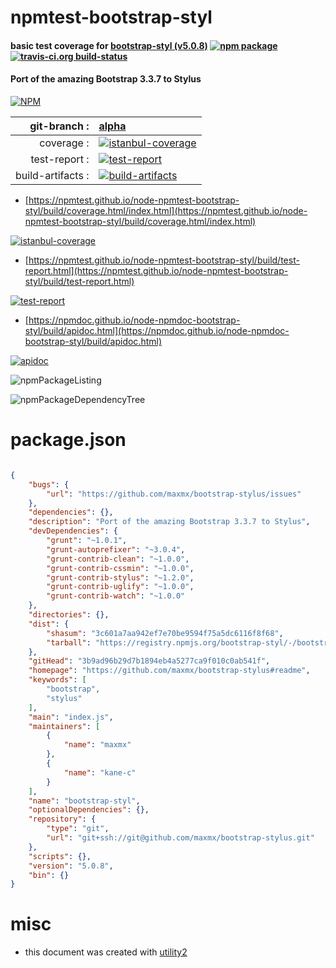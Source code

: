 # npmtest-bootstrap-styl

#### basic test coverage for  [bootstrap-styl (v5.0.8)](https://github.com/maxmx/bootstrap-stylus#readme)  [![npm package](https://img.shields.io/npm/v/npmtest-bootstrap-styl.svg?style=flat-square)](https://www.npmjs.org/package/npmtest-bootstrap-styl) [![travis-ci.org build-status](https://api.travis-ci.org/npmtest/node-npmtest-bootstrap-styl.svg)](https://travis-ci.org/npmtest/node-npmtest-bootstrap-styl)

#### Port of the amazing Bootstrap 3.3.7 to Stylus

[![NPM](https://nodei.co/npm/bootstrap-styl.png?downloads=true&downloadRank=true&stars=true)](https://www.npmjs.com/package/bootstrap-styl)

| git-branch : | [alpha](https://github.com/npmtest/node-npmtest-bootstrap-styl/tree/alpha)|
|--:|:--|
| coverage : | [![istanbul-coverage](https://npmtest.github.io/node-npmtest-bootstrap-styl/build/coverage.badge.svg)](https://npmtest.github.io/node-npmtest-bootstrap-styl/build/coverage.html/index.html)|
| test-report : | [![test-report](https://npmtest.github.io/node-npmtest-bootstrap-styl/build/test-report.badge.svg)](https://npmtest.github.io/node-npmtest-bootstrap-styl/build/test-report.html)|
| build-artifacts : | [![build-artifacts](https://npmtest.github.io/node-npmtest-bootstrap-styl/glyphicons_144_folder_open.png)](https://github.com/npmtest/node-npmtest-bootstrap-styl/tree/gh-pages/build)|

- [https://npmtest.github.io/node-npmtest-bootstrap-styl/build/coverage.html/index.html](https://npmtest.github.io/node-npmtest-bootstrap-styl/build/coverage.html/index.html)

[![istanbul-coverage](https://npmtest.github.io/node-npmtest-bootstrap-styl/build/screenCapture.buildCi.browser.%252Ftmp%252Fbuild%252Fcoverage.lib.html.png)](https://npmtest.github.io/node-npmtest-bootstrap-styl/build/coverage.html/index.html)

- [https://npmtest.github.io/node-npmtest-bootstrap-styl/build/test-report.html](https://npmtest.github.io/node-npmtest-bootstrap-styl/build/test-report.html)

[![test-report](https://npmtest.github.io/node-npmtest-bootstrap-styl/build/screenCapture.buildCi.browser.%252Ftmp%252Fbuild%252Ftest-report.html.png)](https://npmtest.github.io/node-npmtest-bootstrap-styl/build/test-report.html)

- [https://npmdoc.github.io/node-npmdoc-bootstrap-styl/build/apidoc.html](https://npmdoc.github.io/node-npmdoc-bootstrap-styl/build/apidoc.html)

[![apidoc](https://npmdoc.github.io/node-npmdoc-bootstrap-styl/build/screenCapture.buildCi.browser.%252Ftmp%252Fbuild%252Fapidoc.html.png)](https://npmdoc.github.io/node-npmdoc-bootstrap-styl/build/apidoc.html)

![npmPackageListing](https://npmtest.github.io/node-npmtest-bootstrap-styl/build/screenCapture.npmPackageListing.svg)

![npmPackageDependencyTree](https://npmtest.github.io/node-npmtest-bootstrap-styl/build/screenCapture.npmPackageDependencyTree.svg)



# package.json

```json

{
    "bugs": {
        "url": "https://github.com/maxmx/bootstrap-stylus/issues"
    },
    "dependencies": {},
    "description": "Port of the amazing Bootstrap 3.3.7 to Stylus",
    "devDependencies": {
        "grunt": "~1.0.1",
        "grunt-autoprefixer": "~3.0.4",
        "grunt-contrib-clean": "~1.0.0",
        "grunt-contrib-cssmin": "~1.0.0",
        "grunt-contrib-stylus": "~1.2.0",
        "grunt-contrib-uglify": "~1.0.0",
        "grunt-contrib-watch": "~1.0.0"
    },
    "directories": {},
    "dist": {
        "shasum": "3c601a7aa942ef7e70be9594f75a5dc6116f8f68",
        "tarball": "https://registry.npmjs.org/bootstrap-styl/-/bootstrap-styl-5.0.8.tgz"
    },
    "gitHead": "3b9ad96b29d7b1894eb4a5277ca9f010c0ab541f",
    "homepage": "https://github.com/maxmx/bootstrap-stylus#readme",
    "keywords": [
        "bootstrap",
        "stylus"
    ],
    "main": "index.js",
    "maintainers": [
        {
            "name": "maxmx"
        },
        {
            "name": "kane-c"
        }
    ],
    "name": "bootstrap-styl",
    "optionalDependencies": {},
    "repository": {
        "type": "git",
        "url": "git+ssh://git@github.com/maxmx/bootstrap-stylus.git"
    },
    "scripts": {},
    "version": "5.0.8",
    "bin": {}
}
```



# misc
- this document was created with [utility2](https://github.com/kaizhu256/node-utility2)
